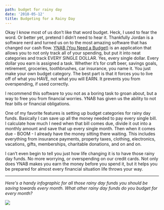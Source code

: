 ```yaml
---
path: budget for rainy day
date: '2018-05-12'
title: Budgeting for a Rainy Day
---
```

Okay I know most of us don’t like that word budget.  Heck, I used to fear the word.  Or better yet, pretend I didn’t need to hear it.  Thankfully Jordan is a software nerd and turned us on to the most amazing software that has changed our cash flow. [YNAB (You Need a Budget)](https://www.youneedabudget.com/) is an application that allows you to not only track all of your spending, but put it into neat categories and track EVERY SINGLE DOLLAR. Yes, every single dollar.  Every dollar you earn is assigned a task.  Whether it’s for craft beer, savings goals, retirement, groceries, toothbrushes, car insurance, you name it.  You just make your own budget category.  The best part is that it forces you to live off of what you HAVE, not what you will EARN.  It prevents you from overspending, if used correctly.

I recommend this software to you not as a boring task to groan about, but a way to free you from financial worries.  YNAB has given us the ability to not fear bills or financial obligations.  

One of my favorite features is setting up budget categories for rainy day funds.  Basically I can save up all the money needed to pay every single bill.  I calculate how much I need when that bill comes due, divide it out into a monthly amount and save that up every single month.  Then when it comes due - BOOM - I already have the money sitting there waiting.  This includes everything from insurance payments, property taxes, clothing, electronics, vacations, gifts, memberships, charitable donations, and on and on.

I can’t even begin to tell you just how life changing it is to have those rainy day funds.  No more worrying, or overspending on our credit cards. Not only does YNAB makes you earn the money before you spend it, but it helps you be prepared for almost every financial situation life throws your way.

___
_Here's a handy infographic for all those rainy day funds you should be saving towards every month.  What other rainy day funds do you budget for every month?_

![](/assets/rainydaysavings.png)
